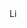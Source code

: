 <img src="/w/img/socialmedia/linkedin-16x16.png" width="16" height="16" style="vertical-align: text-bottom;" alt="LinkedIn Icon">
